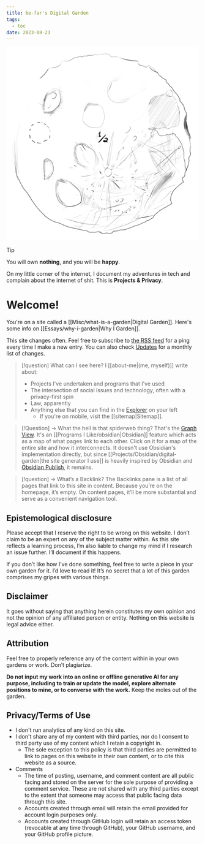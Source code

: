 ```yaml
---
title: be-far's Digital Garden
tags:
  - toc
date: 2023-08-23
---
```

![](moon-light.png)

> [!tip] 
> You will own **nothing**, and you will be **happy**.



On my little corner of the internet, I document my adventures in tech and complain about the internet of shit. This is **Projects & Privacy**.

# Welcome!
You're on a site called a [[Misc/what-is-a-garden|Digital Garden]]. Here's some info on [[Essays/why-i-garden|Why I Garden]].

This site changes often. Feel free to subscribe to [the RSS feed](/index.xml) for a ping every time I make a new entry. You can also check [Updates](/Updates) for a monthly list of changes.
> [!question] What can I see here?
> I [[about-me|(me, myself)]] write about:
> - Projects I've undertaken and programs that I've used
> - The intersection of social issues and technology, often with a privacy-first spin
> - Law, apparently
> - Anything else that you can find in the [Explorer](https://quartz.jzhao.xyz/features/explorer) on your left
>	- If you're on mobile, visit the [[sitemap|Sitemap]].

> [!Question] -> What the hell is that spiderweb thing?
> That's the [Graph View](https://help.obsidian.md/Plugins/Graph+view). It's an [[Programs I Like/obsidian|Obsidian]] feature which acts as a map of what pages link to each other. Click on it for a map of the entire site and how it interconnects. It doesn't use Obsidian's implementation directly, but since [[Projects/Obsidian/digital-garden|the site generator I use]] is heavily inspired by Obsidian and [Obsidian Publish]( https://obsidian.md/publish ), it remains.

> [!question] -> What’s a Backlink?
> The Backlinks pane is a list of all pages that link to this site in content. Because you’re on the homepage, it’s empty. On content pages, it’ll be more substantial and serve as a convenient navigation tool. 
## Epistemological disclosure
Please accept that I reserve the right to be wrong on this website. I don’t claim to be an expert on any of the subject matter within. As this site reflects a learning process, I’m also liable to change my mind if I research an issue further. I’ll document if this happens. 

If you don’t like how I’ve done something, feel free to write a piece in your own garden for it. I’d love to read it! It’s no secret that a lot of this garden comprises my gripes with various things. 
## Disclaimer
It goes without saying that anything herein constitutes my own opinion and not the opinion of any affiliated person or entity. Nothing on this website is legal advice either. 
## Attribution
Feel free to properly reference any of the content within in your own gardens or work. Don’t plagiarize. 

**Do not input my work into an online or offline generative AI for any purpose, including to train or update the model, explore alternate positions to mine, or to converse with the work.** Keep the moles out of the garden. 
## Privacy/Terms of Use
- I don't run analytics of any kind on this site.
- I don't share any of my content with third parties, nor do I consent to third party use of my content which I retain a copyright in.
	- The sole exception to this policy is that third parties are permitted to link to pages on this website in their own content, or to cite this website as a source.
- Comments
	- The time of posting, username, and comment content are all public facing and stored on the server for the sole purpose of providing a comment service. These are not shared with any third parties except to the extent that someone may access that public facing data through this site.
	- Accounts created through email will retain the email provided for account login purposes only.
	- Accounts created through GitHub login will retain an access token (revocable at any time through GitHub), your GitHub username, and your GitHub profile picture.